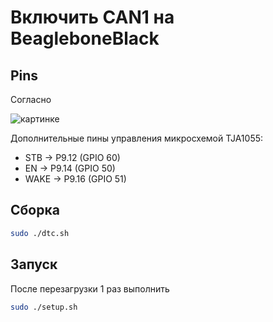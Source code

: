 # Включить CAN1 на BeagleboneBlack

## Pins
Согласно

![картинке](https://i.stack.imgur.com/paWjJ.jpg)

Дополнительные пины управления микросхемой TJA1055:
* STB -> P9.12  (GPIO 60)
* EN ->  P9.14  (GPIO 50)
* WAKE -> P9.16 (GPIO 51)

## Сборка
```sh
sudo ./dtc.sh
```

## Запуск
После перезагрузки 1 раз выполнить
```sh
sudo ./setup.sh
```
